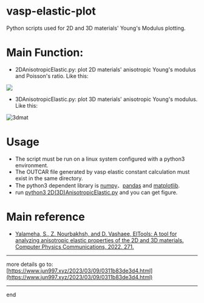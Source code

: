# vasp-elastic-plot
Python scripts used for  2D and 3D materials' Young's Modulus plotting.

# Main Function:
- 2DAnisotropicElastic.py: plot 2D materials' anisotropic Young's modulus and Poisson's ratio. Like this:

<img src=https://www.jun997.xyz/images/vasp2dMech/10.jpg />

- 3DAnisotropicElastic.py: plot 3D materials' anisotropic Young's modulus. Like this:

![3dmat](https://www.jun997.xyz/images/vasp2dMech/8.jpg)

# Usage
- The script must be run on a linux system configured with a python3 environment. 
- The OUTCAR file generated by vasp elastic constant calculation must exist in the same directory.
- The python3 dependent library is [numpy](https://numpy.org/)、[pandas](https://pandas.pydata.org/) and [matplotlib](https://matplotlib.org/).
- run <u>python3 2D(3D)AnisotropicElastic.py</u> and you can get figure.

# Main reference
- [Yalameha, S., Z. Nourbakhsh, and D. Vashaee, ElTools: A tool for analyzing anisotropic elastic properties of the 2D and 3D materials. Computer Physics Communications, 2022. 271.](https://www.sciencedirect.com/science/article/abs/pii/S0010465521003076)

---

more details go to:  [https://www.jun997.xyz/2023/03/09/0311b83de3d4.html](https://www.jun997.xyz/2023/03/09/0311b83de3d4.html) 

---


end
